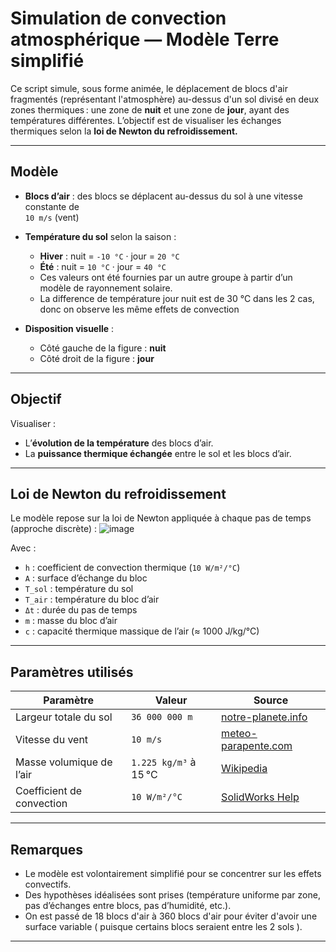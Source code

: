 # Simulation de convection atmosphérique — Modèle Terre simplifié

Ce script simule, sous forme animée, le déplacement de blocs d'air fragmentés (représentant l'atmosphère) au-dessus d'un sol divisé en deux zones thermiques : une zone de **nuit** et une zone de **jour**, ayant des températures différentes. L’objectif est de visualiser les échanges thermiques selon la **loi de Newton du refroidissement.**


---

##  Modèle

- **Blocs d’air** : des blocs se déplacent au-dessus du sol à une vitesse constante de  
  `10 m/s` (vent) 
- **Température du sol** selon la saison :
  - **Hiver** : nuit = `-10 °C` · jour = `20 °C`
  - **Été**   : nuit = `10 °C` · jour = `40 °C`
  - Ces valeurs ont été fournies par un autre groupe à partir d’un modèle de rayonnement solaire.
  - La difference de température jour nuit est de 30 °C dans les 2 cas, donc on observe les même effets de convection 

- **Disposition visuelle** :
  - Côté gauche de la figure : **nuit**
  - Côté droit de la figure : **jour**

---

##  Objectif

Visualiser :
- L’**évolution de la température** des blocs d’air.
- La **puissance thermique échangée** entre le sol et les blocs d’air.

---

##  Loi de Newton du refroidissement

Le modèle repose sur la loi de Newton appliquée à chaque pas de temps (approche discrète) : ![image](https://github.com/user-attachments/assets/4afdb17e-582d-448b-b5ea-d3df37518f10)



Avec :
- `h` : coefficient de convection thermique (`10 W/m²/°C`)  
- `A` : surface d’échange du bloc
- `T_sol` : température du sol
- `T_air` : température du bloc d’air
- `Δt` : durée du pas de temps
- `m` : masse du bloc d’air
- `c` : capacité thermique massique de l’air (≈ 1000 J/kg/°C)

---

##  Paramètres utilisés

| Paramètre                  | Valeur                  | Source |
|---------------------------|-------------------------|--------|
| Largeur totale du sol     | `36 000 000 m`          | [notre-planete.info](https://www.notre-planete.info/terre/chiffres_cle.php) |
| Vitesse du vent           | `10 m/s`                | [meteo-parapente.com](https://meteo-parapente.com/#/) |
| Masse volumique de l’air  | `1.225 kg/m³` à 15 °C   | [Wikipedia](https://fr.wikipedia.org/wiki/Masse_volumique_de_l%27air) |
| Coefficient de convection | `10 W/m²/°C`            | [SolidWorks Help](https://help.solidworks.com/2012/french/SolidWorks/cworks/Convection_Heat_Coefficient.htm) |

---

## Remarques

- Le modèle est volontairement simplifié pour se concentrer sur les effets convectifs.
- Des hypothèses idéalisées sont prises (température uniforme par zone, pas d’échanges entre blocs, pas d’humidité, etc.).
- On est passé de 18 blocs d'air à 360 blocs d'air pour éviter d'avoir une surface variable ( puisque certains blocs seraient entre les 2 sols ).

---

